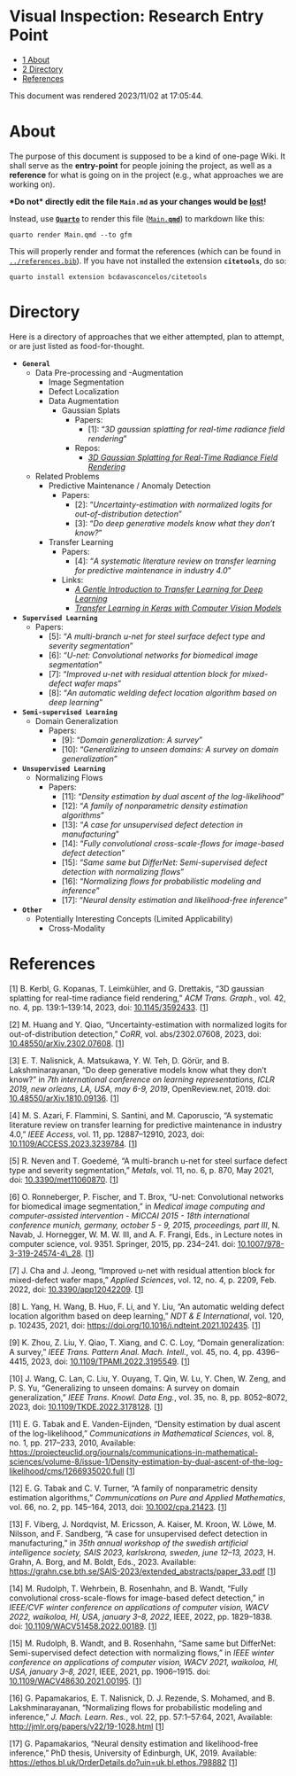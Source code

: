 Visual Inspection: Research Entry Point
================

- <a href="#about" id="toc-about"><span
  class="toc-section-number">1</span> About</a>
- <a href="#directory" id="toc-directory"><span
  class="toc-section-number">2</span> Directory</a>
- <a href="#references" id="toc-references">References</a>

This document was rendered 2023/11/02 at 17:05:44.

# About

The purpose of this document is supposed to be a kind of one-page Wiki.
It shall serve as the **entry-point** for people joining the project, as
well as a **reference** for what is going on in the project (e.g., what
approaches we are working on).

**\*Do not\* directly edit the file `Main.md` as your changes would be
<u>lost</u>!**

Instead, use [**`Quarto`**](https://quarto.org/) to render this file
([`Main.`**`qmd`**](./Main.qmd)) to markdown like this:

``` script
quarto render Main.qmd --to gfm
```

This will properly render and format the references (which can be found
in [`../references.bib`](../references.bib)). If you have not installed
the extension **`citetools`**, do so:

``` script
quarto install extension bcdavasconcelos/citetools
```

# Directory

Here is a directory of approaches that we either attempted, plan to
attempt, or are just listed as food-for-thought.

- **`General`**
  - Data Pre-processing and -Augmentation
    - Image Segmentation
    - Defect Localization
    - Data Augmentation
      - Gaussian Splats
        - Papers:
          - <span id="cite_1">\[1\]</span>:
            “*3D gaussian splatting for real-time radiance field rendering*”
        - Repos:
          - [*3D Gaussian Splatting for Real-Time Radiance Field
            Rendering*](https://github.com/graphdeco-inria/gaussian-splatting)
  - Related Problems
    - Predictive Maintenance / Anomaly Detection
      - Papers:
        - <span id="cite_2">\[2\]</span>:
          “*Uncertainty-estimation with normalized logits for out-of-distribution detection*”
        - <span id="cite_3">\[3\]</span>:
          “*Do deep generative models know what they don’t know?*”
    - Transfer Learning
      - Papers:
        - <span id="cite_4">\[4\]</span>:
          “*A systematic literature review on transfer learning for predictive maintenance in industry 4.0*”
      - Links:
        - [*A Gentle Introduction to Transfer Learning for Deep
          Learning*](https://machinelearningmastery.com/transfer-learning-for-deep-learning/)
        - [*Transfer Learning in Keras with Computer Vision
          Models*](https://machinelearningmastery.com/how-to-use-transfer-learning-when-developing-convolutional-neural-network-models/)
- **`Supervised Learning`**
  - Papers:
    - <span id="cite_5">\[5\]</span>:
      “*A multi-branch u-net for steel surface defect type and severity segmentation*”
    - <span id="cite_6">\[6\]</span>:
      “*U-net: Convolutional networks for biomedical image segmentation*”
    - <span id="cite_7">\[7\]</span>:
      “*Improved u-net with residual attention block for mixed-defect wafer maps*”
    - <span id="cite_8">\[8\]</span>:
      “*An automatic welding defect location algorithm based on deep learning*”
- **`Semi-supervised Learning`**
  - Domain Generalization
    - Papers:
      - <span id="cite_9">\[9\]</span>:
        “*Domain generalization: A survey*”
      - <span id="cite_10">\[10\]</span>:
        “*Generalizing to unseen domains: A survey on domain generalization*”
- **`Unsupervised Learning`**
  - Normalizing Flows
    - Papers:
      - <span id="cite_11">\[11\]</span>:
        “*Density estimation by dual ascent of the log-likelihood*”
      - <span id="cite_12">\[12\]</span>:
        “*A family of nonparametric density estimation algorithms*”
      - <span id="cite_13">\[13\]</span>:
        “*A case for unsupervised defect detection in manufacturing*”
      - <span id="cite_14">\[14\]</span>:
        “*Fully convolutional cross-scale-flows for image-based defect detection*”
      - <span id="cite_15">\[15\]</span>:
        “*Same same but DifferNet: Semi-supervised defect detection with normalizing flows*”
      - <span id="cite_16">\[16\]</span>:
        “*Normalizing flows for probabilistic modeling and inference*”
      - <span id="cite_17">\[17\]</span>:
        “*Neural density estimation and likelihood-free inference*”
- **`Other`**
  - Potentially Interesting Concepts (Limited Applicability)
    - Cross-Modality

# References

<div id="refs" class="references csl-bib-body">

<div id="ref-kerbl2023gauss" class="csl-entry">

<span class="csl-left-margin">\[1\] </span><span
class="csl-right-inline">B. Kerbl, G. Kopanas, T. Leimkühler, and G.
Drettakis, “3D gaussian splatting for real-time radiance field
rendering,” *ACM Trans. Graph.*, vol. 42, no. 4, pp. 139:1–139:14, 2023,
doi: [10.1145/3592433](https://doi.org/10.1145/3592433).</span>
\[[1](#cite_1)\]

</div>

<div id="ref-huang2023uncertainty" class="csl-entry">

<span class="csl-left-margin">\[2\] </span><span
class="csl-right-inline">M. Huang and Y. Qiao, “Uncertainty-estimation
with normalized logits for out-of-distribution detection,” *CoRR*, vol.
abs/2302.07608, 2023, doi:
[10.48550/arXiv.2302.07608](https://doi.org/10.48550/arXiv.2302.07608).</span>
\[[1](#cite_2)\]

</div>

<div id="ref-nalisnick2019know" class="csl-entry">

<span class="csl-left-margin">\[3\] </span><span
class="csl-right-inline">E. T. Nalisnick, A. Matsukawa, Y. W. Teh, D.
Görür, and B. Lakshminarayanan, “Do deep generative models know what
they don’t know?” in *7th international conference on learning
representations, ICLR 2019, new orleans, LA, USA, may 6-9, 2019*,
OpenReview.net, 2019. doi:
[10.48550/arXiv.1810.09136](https://doi.org/10.48550/arXiv.1810.09136).</span>
\[[1](#cite_3)\]

</div>

<div id="ref-azari2023pred" class="csl-entry">

<span class="csl-left-margin">\[4\] </span><span
class="csl-right-inline">M. S. Azari, F. Flammini, S. Santini, and M.
Caporuscio, “A systematic literature review on transfer learning for
predictive maintenance in industry 4.0,” *IEEE Access*, vol. 11, pp.
12887–12910, 2023, doi:
[10.1109/ACCESS.2023.3239784](https://doi.org/10.1109/ACCESS.2023.3239784).</span>
\[[1](#cite_4)\]

</div>

<div id="ref-neven2021unet" class="csl-entry">

<span class="csl-left-margin">\[5\] </span><span
class="csl-right-inline">R. Neven and T. Goedemé, “A multi-branch u-net
for steel surface defect type and severity segmentation,” *Metals*, vol.
11, no. 6, p. 870, May 2021, doi:
[10.3390/met11060870](https://doi.org/10.3390/met11060870).</span>
\[[1](#cite_5)\]

</div>

<div id="ref-ronneberger2015unet" class="csl-entry">

<span class="csl-left-margin">\[6\] </span><span
class="csl-right-inline">O. Ronneberger, P. Fischer, and T. Brox,
“U-net: Convolutional networks for biomedical image segmentation,” in
*Medical image computing and computer-assisted intervention - MICCAI
2015 - 18th international conference munich, germany, october 5 - 9,
2015, proceedings, part III*, N. Navab, J. Hornegger, W. M. W. III, and
A. F. Frangi, Eds., in Lecture notes in computer science, vol. 9351.
Springer, 2015, pp. 234–241. doi:
[10.1007/978-3-319-24574-4\\\_28](https://doi.org/10.1007/978-3-319-24574-4\_28).</span>
\[[1](#cite_6)\]

</div>

<div id="ref-cha2022unet" class="csl-entry">

<span class="csl-left-margin">\[7\] </span><span
class="csl-right-inline">J. Cha and J. Jeong, “Improved u-net with
residual attention block for mixed-defect wafer maps,” *Applied
Sciences*, vol. 12, no. 4, p. 2209, Feb. 2022, doi:
[10.3390/app12042209](https://doi.org/10.3390/app12042209).</span>
\[[1](#cite_7)\]

</div>

<div id="ref-yang2021automatic" class="csl-entry">

<span class="csl-left-margin">\[8\] </span><span
class="csl-right-inline">L. Yang, H. Wang, B. Huo, F. Li, and Y. Liu,
“An automatic welding defect location algorithm based on deep learning,”
*NDT & E International*, vol. 120, p. 102435, 2021, doi:
<https://doi.org/10.1016/j.ndteint.2021.102435>.</span> \[[1](#cite_8)\]

</div>

<div id="ref-zhou2023dg" class="csl-entry">

<span class="csl-left-margin">\[9\] </span><span
class="csl-right-inline">K. Zhou, Z. Liu, Y. Qiao, T. Xiang, and C. C.
Loy, “Domain generalization: A survey,” *IEEE Trans. Pattern Anal. Mach.
Intell.*, vol. 45, no. 4, pp. 4396–4415, 2023, doi:
[10.1109/TPAMI.2022.3195549](https://doi.org/10.1109/TPAMI.2022.3195549).</span>
\[[1](#cite_9)\]

</div>

<div id="ref-wang2023generalizing" class="csl-entry">

<span class="csl-left-margin">\[10\] </span><span
class="csl-right-inline">J. Wang, C. Lan, C. Liu, Y. Ouyang, T. Qin, W.
Lu, Y. Chen, W. Zeng, and P. S. Yu, “Generalizing to unseen domains: A
survey on domain generalization,” *IEEE Trans. Knowl. Data Eng.*, vol.
35, no. 8, pp. 8052–8072, 2023, doi:
[10.1109/TKDE.2022.3178128](https://doi.org/10.1109/TKDE.2022.3178128).</span>
\[[1](#cite_10)\]

</div>

<div id="ref-esteban2010density" class="csl-entry">

<span class="csl-left-margin">\[11\] </span><span
class="csl-right-inline">E. G. Tabak and E. Vanden-Eijnden, “<span
class="nocase">Density estimation by dual ascent of the
log-likelihood</span>,” *Communications in Mathematical Sciences*, vol.
8, no. 1, pp. 217–233, 2010, Available:
<https://projecteuclid.org/journals/communications-in-mathematical-sciences/volume-8/issue-1/Density-estimation-by-dual-ascent-of-the-log-likelihood/cms/1266935020.full></span>
\[[1](#cite_11)\]

</div>

<div id="ref-tabak2013family" class="csl-entry">

<span class="csl-left-margin">\[12\] </span><span
class="csl-right-inline">E. G. Tabak and C. V. Turner, “A family of
nonparametric density estimation algorithms,” *Communications on Pure
and Applied Mathematics*, vol. 66, no. 2, pp. 145–164, 2013, doi:
[10.1002/cpa.21423](https://doi.org/10.1002/cpa.21423).</span>
\[[1](#cite_12)\]

</div>

<div id="ref-viberg2023" class="csl-entry">

<span class="csl-left-margin">\[13\] </span><span
class="csl-right-inline">F. Viberg, J. Nordqvist, M. Ericsson, A.
Kaiser, M. Kroon, W. Löwe, M. Nilsson, and F. Sandberg, “A case for
unsupervised defect detection in manufacturing,” in *35th annual
workshop of the swedish artificial intelligence society, SAIS 2023,
karlskrona, sweden, june 12–13, 2023*, H. Grahn, A. Borg, and M. Boldt,
Eds., 2023. Available:
<https://grahn.cse.bth.se/SAIS-2023/extended_abstracts/paper_33.pdf></span>
\[[1](#cite_13)\]

</div>

<div id="ref-rudolph2022csf" class="csl-entry">

<span class="csl-left-margin">\[14\] </span><span
class="csl-right-inline">M. Rudolph, T. Wehrbein, B. Rosenhahn, and B.
Wandt, “Fully convolutional cross-scale-flows for image-based defect
detection,” in *IEEE/CVF winter conference on applications of computer
vision, WACV 2022, waikoloa, HI, USA, january 3–8, 2022*, IEEE, 2022,
pp. 1829–1838. doi:
[10.1109/WACV51458.2022.00189](https://doi.org/10.1109/WACV51458.2022.00189).</span>
\[[1](#cite_14)\]

</div>

<div id="ref-rudolph2021samesame" class="csl-entry">

<span class="csl-left-margin">\[15\] </span><span
class="csl-right-inline">M. Rudolph, B. Wandt, and B. Rosenhahn, “Same
same but DifferNet: Semi-supervised defect detection with normalizing
flows,” in *IEEE winter conference on applications of computer vision,
WACV 2021, waikoloa, HI, USA, january 3–8, 2021*, IEEE, 2021, pp.
1906–1915. doi:
[10.1109/WACV48630.2021.00195](https://doi.org/10.1109/WACV48630.2021.00195).</span>
\[[1](#cite_15)\]

</div>

<div id="ref-papamakarios2021normalizing" class="csl-entry">

<span class="csl-left-margin">\[16\] </span><span
class="csl-right-inline">G. Papamakarios, E. T. Nalisnick, D. J.
Rezende, S. Mohamed, and B. Lakshminarayanan, “Normalizing flows for
probabilistic modeling and inference,” *J. Mach. Learn. Res.*, vol. 22,
pp. 57:1–57:64, 2021, Available:
<http://jmlr.org/papers/v22/19-1028.html></span> \[[1](#cite_16)\]

</div>

<div id="ref-papamakarios2019phd" class="csl-entry">

<span class="csl-left-margin">\[17\] </span><span
class="csl-right-inline">G. Papamakarios, “Neural density estimation and
likelihood-free inference,” PhD thesis, University of Edinburgh, UK,
2019. Available:
<https://ethos.bl.uk/OrderDetails.do?uin=uk.bl.ethos.798882></span>
\[[1](#cite_17)\]

</div>

</div>
